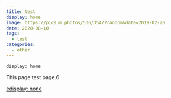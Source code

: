 ```yaml
---
title: test
display: home
image: https://picsum.photos/536/354/?random&date=2019-02-20
date: 2020-08-10
tags: 
  - test
categories:
  - other
--- 
```


`display: home`

This page test page.6

<!-- more -->

[edisplay: none](./3.md)